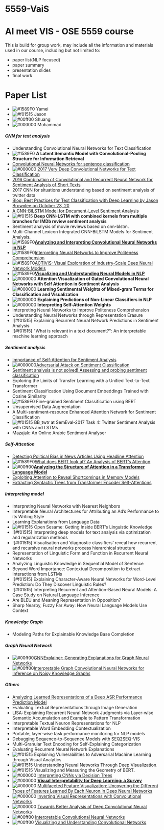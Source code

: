 # 5559-VaiS
# AI meet VIS  - OSE 5559 course 

This is build for group work, may include all the information and materials used in our course, including but not limited to:

- paper list(NLP focused)
- paper summary
- presentation slides
- final work 

# Paper List
- ![#1589F0](https://placehold.it/15/1589F0/000000?text=+) Yamei
- ![#f01515](https://placehold.it/15/f01515/000000?text=+) Jason
- ![#00ff00](https://placehold.it/15/00ff00/000000?text=+) Shuang
- ![#000000](https://placehold.it/15/000000/000000?text=+) Mohammad

##### CNN for text analysis
-  Understanding Convolutional Neural Networks for Text Classification
- ![#1589F0](https://placehold.it/15/1589F0/000000?text=+) <strong>A Latent Semantic Model with Convolutional-Pooling Structure for Information Retrieval </strong>
- [Convolutional Neural Networks for sentence classification](https://arxiv.org/pdf/1408.5882.pdf) 
- ![#000000](https://placehold.it/15/000000/000000?text=+) [2017 Very Deep Convolutional Networks for Text Classification](https://www.aclweb.org/anthology/E17-1104.pdf)
- [2016 Combination of Convolutional and Recurrent Neural Network for Sentiment Analysis of Short Texts](https://www.aclweb.org/anthology/C16-1229.pdf)
- 2017 CNN for situations understanding based on sentiment analysis of twitter data
- [Blog: Best Practices for Text Classification with Deep Learning
by Jason Brownlee on October 23, 20](https://machinelearningmastery.com/best-practices-document-classification-deep-learning/)
- [A CNN-BiLSTM Model for Document-Level Sentiment Analysis](https://www.mdpi.com/2504-4990/1/3/48/pdf)
- ![#f01515](https://placehold.it/15/f01515/000000?text=+) <strong>Deep CNN-LSTM with combined kernels from multiple branches for IMDb review sentiment analysis </strong>
-  Sentiment analysis of movie reviews based on cnn-blstm.
- Multi-Channel Lexicon Integrated CNN-BiLSTM Models for Sentiment Analysis.
- ![#1589F0](https://placehold.it/15/1589F0/000000?text=+)<strong>[Analyzing and Interpreting Convolutional Neural Networks in NLP](https://arxiv.org/pdf/1810.09312.pdf)</strong>
- ![#1589F0](https://placehold.it/15/1589F0/000000?text=+)[Interpreting Neural Networks to Improve Politeness Comprehension](https://www.aclweb.org/anthology/D16-1216.pdf)
- ![#1589F0](https://placehold.it/15/1589F0/000000?text=+)[ACTIVIS: Visual Exploration of Industry-Scale
Deep Neural Network Models](https://arxiv.org/pdf/1704.01942.pdf)
- ![#1589F0](https://placehold.it/15/1589F0/000000?text=+)<strong>[Visualizing and Understanding Neural Models in NLP](https://arxiv.org/pdf/1506.01066.pdf)</strong>
- ![#000000](https://placehold.it/15/000000/000000?text=+) **Attention Visualization of Gated Convolutional Neural Networks with Self Attention in Sentiment Analysis**
- ![#000000](https://placehold.it/15/000000/000000?text=+) **Learning Sentimental Weights of Mixed-gram Terms for Classification and Visualization**
- ![#000000](https://placehold.it/15/000000/000000?text=+) **Explaining Predictions of Non-Linear Classifiers in NLP**
- ![#000000](https://placehold.it/15/000000/000000?text=+) **Interpreting Self-Attention Weights**
- Interpreting Neural Networks to Improve Politeness Comprehension 
- Understanding Neural Networks through Representation Erasure
- ![#f01515] Explaining Recurrent Neural Network Predictions in Sentiment Analysis
- ![#f01515] "What is relevant in a text document?": An interpretable machine learning approach

##### Sentiment analysis
- [Importance of Self-Attention for Sentiment Analysis](https://www.aclweb.org/anthology/W18-5429.pdf)
- ![#000000](https://placehold.it/15/000000/000000?text=+)[Adversarial Attack on Sentiment Classification](https://www.aclweb.org/anthology/W19-4824.pdf)
- [Sentiment analysis is not solved! Assessing and probing sentiment classification](https://arxiv.org/pdf/1906.05887.pdf)
- Exploring the Limits of Transfer Learning with a Unified Text-to-Text Transformer
- Sentiment Classification Using Document Embeddings Trained with Cosine Similarity
- ![#1589F0](https://placehold.it/15/1589F0/000000?text=+) Fine-grained Sentiment Classification using BERT
- Unsupervised Data Augmentation
- A Multi-sentiment-resource Enhanced Attention Network for Sentiment Classification
- ![#f01515](https://placehold.it/15/f01515/000000?text=+) BB_twtr at SemEval-2017 Task 4: Twitter Sentiment Analysis with CNNs and LSTMs
- Mazajak: An Online Arabic Sentiment Analyser

##### Self-Attention 
- [Detecting Political Bias in News Articles Using Headline Attention](https://www.aclweb.org/anthology/W19-4809.pdf)
- ![#1589F0](https://placehold.it/15/1589F0/000000?text=+)[What does BERT look at? An Analysis of BERT’s Attention](https://arxiv.org/pdf/1906.04341.pdf)
- ![#00ff00](https://placehold.it/15/00ff00/000000?text=+)<strong>[Analyzing the Structure of Attention in a Transformer Language Model](https://arxiv.org/pdf/1906.04284.pdf)</strong>
- [Exploiting Attention to Reveal Shortcomings in Memory Models](https://www.aclweb.org/anthology/W18-5454.pdf)
- [Extracting Syntactic Trees from Transformer Encoder Self-Attentions](https://www.aclweb.org/anthology/W18-5444.pdf)

##### Interpreting model
* Interpreting Neural Networks with Nearest Neighbors
* Interpretable Neural Architectures for Attributing an Ad’s Performance to its Writing Style
* Learning Explanations from Language Data
* ![#f01515](https://placehold.it/15/f01515/000000?text=+) Open Sesame: Getting Inside BERT’s Linguistic Knowledge
* ![#f01515] Interpreting deep models for text analysis via optimization and regularization methods
* ![#f01515] Visualisation and ‘diagnostic classifiers’ reveal how recurrent and recursive neural networks process hierarchical structure
* Representation of Linguistic Form and Function in Recurrent Neural Networks
* Analyzing Linguistic Knowledge in Sequential Model of Sentence
* Beyond Word Importance: Contextual Decomposition to Extract Interactions from LSTMs
* ![#f01515] Explaining Character-Aware Neural Networks for Word-Level Prediction: Do They Discover Linguistic Rules?
* ![#f01515] Interpreting Recurrent and Attention-Based Neural Models: A Case Study on Natural Language Inference
* Are BLEU and Meaning Representation in Opposition?
* Sharp Nearby, Fuzzy Far Away: How Neural Language Models Use Context


##### Knowledge Graph
- Modeling Paths for Explainable Knowledge Base Completion

##### Graph Neural Network
- ![#00ff00](https://placehold.it/15/00ff00/000000?text=+)[GNNExplainer: Generating Explanations for Graph Neural Networks](https://cs.stanford.edu/people/jure/pubs/gnnexplainer-neurips19.pdf)
- ![#00ff00](https://placehold.it/15/00ff00/000000?text=+)[Interpretable Graph Convolutional Neural Networks for Inference on Noisy Knowledge Graphs](https://arxiv.org/pdf/1812.00279.pdf)


##### Others 
 - [Analyzing Learned Representations of a Deep ASR Performance Prediction Model](https://arxiv.org/pdf/1808.08573.pdf)
 - Evaluating Textual Representations through Image Generation
 - LISA: Explaining Recurrent Neural Network Judgments via Layer-wIse Semantic Accumulation and Example to Pattern Transformation
 - Interpretable Textual Neuron Representations for NLP
 - Interpretable Word Embedding Contextualization
 - Portable, layer-wise task performance monitoring for NLP models
 - Debugging Sequence-to-Sequence Models with SEQ2SEQ-VIS
 - Multi-Granular Text Encoding for Self-Explaining Categorization
 - Evaluating Recurrent Neural Network Explanations
 - ![#f01515](https://placehold.it/15/f01515/000000?text=+) Explaining Vulnerabilities to Adversarial Machine Learning through Visual Analytics
 - ![#f01515](https://placehold.it/15/f01515/000000?text=+) Understanding Neural Networks Through Deep Visualization.
 - ![#f01515](https://placehold.it/15/f01515/000000?text=+) Visualizing and Measuring the Geometry of BERT. 
 - ![#000000](https://placehold.it/15/000000/000000?text=+) [Interpreting CNNs via Decision Trees](https://arxiv.org/pdf/1802.00121.pdf)
 - ![#000000](https://placehold.it/15/000000/000000?text=+) [**Visual Interpretability for Deep Learning: a Survey**](https://arxiv.org/pdf/1802.00614.pdf)
 - ![#000000](https://placehold.it/15/000000/000000?text=+) [Multifaceted Feature Visualization: Uncovering the Different Types of Features Learned By Each Neuron in Deep Neural Networks](https://arxiv.org/pdf/1602.03616.pdf) 
- ![#000000](https://placehold.it/15/000000/000000?text=+) [Inverting Visual Representations with Convolutional Networks](https://arxiv.org/pdf/1506.02753.pdf)
- ![#000000](https://placehold.it/15/000000/000000?text=+) [Towards Better Analysis of Deep Convolutional Neural Networks](https://arxiv.org/pdf/1604.07043.pdf)
- ![#00ff00](https://placehold.it/15/00ff00/000000?text=+) [ Interpretable Convolutional Neural Networks](http://openaccess.thecvf.com/content_cvpr_2018/papers/Zhang_Interpretable_Convolutional_Neural_CVPR_2018_paper.pdf)
 - ![#00ff00](https://placehold.it/15/00ff00/000000?text=+) [ Visualizing and Understanding Convolutional Networks](https://arxiv.org/pdf/1311.2901.pdf)
 



